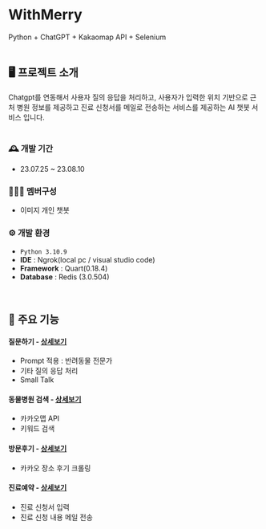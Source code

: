 # WithMerry
Python + ChatGPT + Kakaomap API + Selenium
<br><br>


## 🖥️ 프로젝트 소개
Chatgpt를 연동해서 사용자 질의 응답을 처리하고, 사용자가 입력한 위치 기반으로 근처 병원 정보를 제공하고 진료 신청서를 메일로 전송하는 서비스를 제공하는 AI 챗봇 서비스 입니다.
<br><br>

### 🕰️ 개발 기간
* 23.07.25 ~ 23.08.10

### 🧑‍🤝‍🧑 멤버구성
 - 이미지 개인 챗봇

### ⚙️ 개발 환경
- `Python 3.10.9`
- **IDE** : Ngrok(local pc / visual studio code)
- **Framework** : Quart(0.18.4)
- **Database** : Redis (3.0.504)

<br>

## 📌 주요 기능
#### 질문하기 - <a href="https://github.com/ressa009/Withmerry/wiki/%EC%A7%88%EB%AC%B8%ED%95%98%EA%B8%B0-%EC%83%81%EC%84%B8" >상세보기</a>
- Prompt 적용 : 반려동물 전문가 
- 기타 질의 응답 처리
- Small Talk
#### 동물병원 검색 - <a href="" >상세보기</a>
- 카카오맵 API
- 키워드 검색
#### 방문후기 - <a href="" >상세보기</a>
- 카카오 장소 후기 크롤링
#### 진료예약 - <a href="" >상세보기</a>
- 진료 신청서 입력
- 진료 신청 내용 메일 전송


